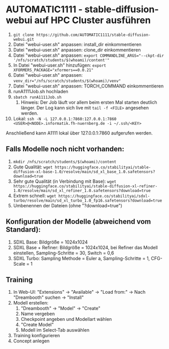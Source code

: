 # AUTOMATIC1111 - stable-diffusion-webui auf HPC Cluster ausführen
1. `git clone https://github.com/AUTOMATIC1111/stable-diffusion-webui.git`
2. Datei "webui-user.sh" anpassen: install_dir einkommentieren
3. Datei "webui-user.sh" anpassen: clone_dir einkommentieren
4. Datei "webui-user.sh" anpassen: `export COMMANDLINE_ARGS="--ckpt-dir '/nfs/scratch/students/$(whoami)/content'"`
5. In Datei "webui-user.sh" hinzufügen: `export XFORMERS_PACKAGE="xformers==0.0.21"`
6. Datei "webui-user.sh" anpassen: `venv_dir="/nfs/scratch/students/$(whoami)/venv"`
7. Datei "webui-user.sh" anpassen: TORCH_COMMAND einkommentieren
8. runA1111Job.sh hochladen
9. `sbatch runA1111Job.sh` 
   1. Hinweis: Der Job läuft vor allem beim ersten Mal starten deutlich länger. Der Log kann sich live mit `tail -f <FILE>` angesehen werden.
10. Lokal: `ssh -N -L 127.0.0.1:7860:127.0.0.1:7860 <USER>@<NODE>.informatik.fh-nuernberg.de -i ~/.ssh/<KEY>`

Anschließend kann A1111 lokal über 127.0.0.1:7860 aufgerufen werden.

## Falls Modelle noch nicht vorhanden:
1. `mkdir /nfs/scratch/students/$(whoami)/content`
2. Gute Qualität: `wget https://huggingface.co/stabilityai/stable-diffusion-xl-base-1.0/resolve/main/sd_xl_base_1.0.safetensors?download=true`
3. Sehr gute Qualität (in Verbindung mit Base): `wget https://huggingface.co/stabilityai/stable-diffusion-xl-refiner-1.0/resolve/main/sd_xl_refiner_1.0.safetensors?download=true`
4. Extrem schnell: `wget https://huggingface.co/stabilityai/sdxl-turbo/resolve/main/sd_xl_turbo_1.0_fp16.safetensors?download=true`
5. Umbenennen der Dateien (ohne "?download=true")

## Konfiguration der Modelle (abweichend vom Standard):
1. SDXL Base: Bildgröße = 1024x1024
2. SDXL Base + Refiner: Bildgröße = 1024x1024, bei Refiner das Modell einstellen, Sampling-Schritte = 30, Switch = 0,6
3. SDXL Turbo: Sampling Methode = Euler a, Sampling-Schritte = 1, CFG-Scale = 1 

## Training
1. In Web-UI: "Extensions" -> "Available" -> "Load from:" -> Nach "Dreambooth" suchen -> "Install"
2. Modell erstellen:
   1. "Dreambooth" -> "Model" -> "Create"
   2. Name vergeben
   3. Checkpoint angeben und Modellart wählen
   4. "Create Model"
   5. Modell im Select-Tab auswählen
3. Training konfigurieren
4. Concept anlegen